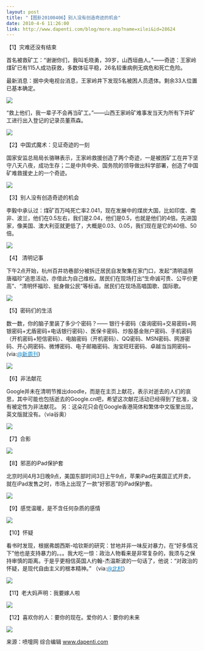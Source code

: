 ```yaml
---
layout: post
title: "【图卦20100406】别人没有创造奇迹的机会"
date: 2010-4-6 11:26:00
link: http://www.dapenti.com/blog/more.asp?name=xilei&id=28624
---
```


<div class="oblog_text" align="left">
<p>【1】灾难还没有结束</p>
<p>首名被救矿工：“谢谢你们，我叫毛晓勇，39岁，山西垣曲人。”——奇迹：王家岭煤矿已有115人成功获救，多数体征平稳，26名较重病例无病危和死亡危险。</p>
<p>最新消息：据中央电视台消息，王家岭井下发现5名被困人员遗体。剩余33人位置已基本确定。</p>
<p><img style="BORDER-BOTTOM-COLOR: #000000; BORDER-TOP-COLOR: #000000; BORDER-RIGHT-COLOR: #000000; BORDER-LEFT-COLOR: #000000" border="0" src="http://ptimg.org:88/dapenti/1777091e2101/johip8rk.jpg"></p>
<p>“救上他们，我一辈子不会再当矿工。”——山西王家岭矿难事发当天为所有下井矿工进行出入登记的记录员董燕森。</p>
<p><img style="BORDER-BOTTOM-COLOR: #000000; BORDER-TOP-COLOR: #000000; BORDER-RIGHT-COLOR: #000000; BORDER-LEFT-COLOR: #000000" border="0" src="http://ptimg.org:88/dapenti/0368491e2101/9zv826j4.jpg"></p>
<p>【2】中国式魔术：见证奇迹的一刻</p>
<p>国家安监总局局长骆琳表示，王家岭救援创造了两个奇迹，一是被困矿工在井下坚守八天八夜，成功生存；二是中共中央、国务院的领导做出科学部署，创造了中国矿难救援史上的一个奇迹。</p>
<p><img style="BORDER-BOTTOM-COLOR: #000000; BORDER-TOP-COLOR: #000000; BORDER-RIGHT-COLOR: #000000; BORDER-LEFT-COLOR: #000000" border="0" src="http://ptimg.org:88/dapenti/7748091e219d/a725dljy.jpg"></p>
<p>【3】别人没有创造奇迹的机会</p>
<p>李毅中承认过：煤矿百万吨死亡率2.041，现在发展中的煤炭大国，比如印度、南非、波兰，他们在0.5左右，我们是2.04，他们是0.5，也就是他们的4倍。先进国家，像美国、澳大利亚就更低了，大概是0.03、0.05，我们现在是它的40倍、50倍。 </p>
<p><img style="BORDER-BOTTOM-COLOR: #000000; BORDER-TOP-COLOR: #000000; BORDER-RIGHT-COLOR: #000000; BORDER-LEFT-COLOR: #000000" border="0" src="http://ptimg.org:88/dapenti/2020991e233d/tg0g7jgl.jpg"></p>
<p>【4】 清明记事</p>
<p>下午2点开始，杭州百井坊巷部分被拆迁居民自发聚集在家门口，发起“清明遥祭唐福珍”追思活动，亦借此为自己维权。居民们在现场打出“生命诚可贵、公平价更高”、“清明怀福珍、挺身做公民”等标语。居民们在现场高唱国歌、国际歌。</p>
<p><img style="BORDER-BOTTOM-COLOR: #000000; BORDER-TOP-COLOR: #000000; BORDER-RIGHT-COLOR: #000000; BORDER-LEFT-COLOR: #000000" border="0" src="http://ptimg.org:88/dapenti/2874391e2448/m1ashi0u.jpg"></p>
<p>【5】密码们的生活</p>
<p>数一数，你的脑子里装了多少个密码？—— 银行卡密码（查询密码+交易密码+网银密码+尤盾密码+电话银行密码）、医保卡密码、炒股基金账户密码、手机密码（开机密码+短信密码）、电脑密码（开机密码）、QQ密码、MSN密码、网游密码、开心网密码、微博密码、电子邮箱密码、淘宝旺旺密码、卓越当当网密码~(via:<a href="http://t.sina.com.cn/1653689003"><font color="#0082cb">@新周刊</font></a>)</p>
<p><img style="BORDER-BOTTOM-COLOR: #000000; BORDER-TOP-COLOR: #000000; BORDER-RIGHT-COLOR: #000000; BORDER-LEFT-COLOR: #000000" border="0" src="http://ptimg.org:88/dapenti/9356091e251f/k70s2eif.jpg"></p>
<p>【6】非法献花</p>
<p>Google并未在清明节推出doodle，而是在主页上献花，表示对逝去的人们的哀思，其中可能也包括逝去的Google.cn吧，希望这次献花活动已经得到了批准，没有被定性为非法献花。 另：这朵花只会在Google香港简体和繁体中文版里出现，英文版就没有。（via谷奥） </p>
<p><span class="source_att MIB_linkbl"><a href="http://t.sina.com.cn/1627825392/k4CgthO9o"><img style="BORDER-BOTTOM-COLOR: #000000; BORDER-TOP-COLOR: #000000; BORDER-RIGHT-COLOR: #000000; BORDER-LEFT-COLOR: #000000" border="0" src="http://ptimg.org:88/dapenti/8018991e2575/knbu8bmw.jpg"></a></span></p>
<p>【7】合影</p>
<p><img style="BORDER-BOTTOM-COLOR: #000000; BORDER-TOP-COLOR: #000000; BORDER-RIGHT-COLOR: #000000; BORDER-LEFT-COLOR: #000000" border="0" src="http://ptimg.org:88/dapenti/5632691e2748/je0i2nlx.jpg"></p>
<p>【8】邪恶的iPad保护套</p>
<p>北京时间4月3日晚9点，美国东部时间3日上午9点，苹果iPad在美国正式开卖，就在iPad发售之时，市场上出现了一款“好邪恶”的iPad保护套。 </p>
<p><img style="BORDER-BOTTOM-COLOR: #000000; BORDER-TOP-COLOR: #000000; BORDER-RIGHT-COLOR: #000000; BORDER-LEFT-COLOR: #000000" border="0" src="http://ptimg.org:88/dapenti/9404391e2819/lpjjszth.jpg"></p>
<p>【9】感觉温暖，是不含任何杂质的感情</p>
<p><img style="BORDER-BOTTOM-COLOR: #000000; BORDER-TOP-COLOR: #000000; BORDER-RIGHT-COLOR: #000000; BORDER-LEFT-COLOR: #000000" border="0" src="http://ptimg.org:88/dapenti/9592891e2873/ctfxrw6w.jpg"></p>
<p>【10】怀疑</p>
<p>看书时发现，根据弗朗西斯-哈钦斯的研究：甘地并非一味反对暴力，在“好多情况下”他也是支持暴力的。。。我大吃一惊：政治人物看来是非常复杂的，我须与之保持审慎的距离。于是乎更相信英国人约翰-杰温斯波的一句话了，他说：“对政治的怀疑，是现代自由主义的根本精神。” （via:<a href="http://t.sina.com.cn/1217330363"><font color="#0082cb">@北村</font></a>）</p>
<p><img style="BORDER-BOTTOM-COLOR: #000000; BORDER-TOP-COLOR: #000000; BORDER-RIGHT-COLOR: #000000; BORDER-LEFT-COLOR: #000000" border="0" src="http://ptimg.org:88/dapenti/9376591e2912/rjvyq2tt.jpg"></p>
<p>【11】老大妈声明：我要嫁人啦</p>
<p><img style="BORDER-BOTTOM-COLOR: #000000; BORDER-TOP-COLOR: #000000; BORDER-RIGHT-COLOR: #000000; BORDER-LEFT-COLOR: #000000" border="0" src="http://ptimg.org:88/dapenti/9433191e2954/yjeqxtpi.jpg"></p>
<p>【12】喜欢你的人：要你的现在。爱你的人：要你的未来</p>
<p><img style="BORDER-BOTTOM-COLOR: #000000; BORDER-TOP-COLOR: #000000; BORDER-RIGHT-COLOR: #000000; BORDER-LEFT-COLOR: #000000" border="0" src="http://ptimg.org:88/dapenti/1230891e29b5/r2uuniao.jpg"></p>
<p>来源：喷嚏网 综合编辑 <a href="http://www.dapenti.com">www.dapenti.com</a></p>
</div>
